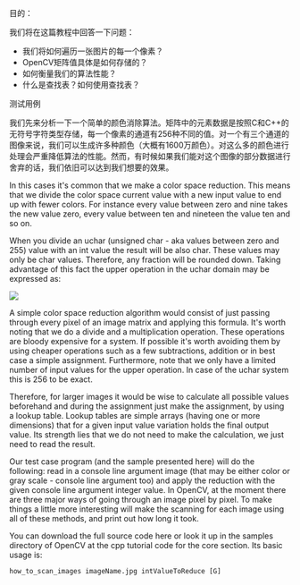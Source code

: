 目的：

我们将在这篇教程中回答一下问题：

* 我们将如何遍历一张图片的每一个像素？
* OpenCV矩阵值具体是如何存储的？
* 如何衡量我们的算法性能？
* 什么是查找表？如何使用查找表？

测试用例

我们先来分析一下一个简单的颜色消除算法。矩阵中的元素数据是按照C和C++的无符号字符类型存储，每一个像素的通道有256种不同的值。对一个有三个通道的图像来说，我们可以生成许多种颜色（大概有1600万颜色）。对这么多的颜色进行处理会严重降低算法的性能。然而，有时候如果我们能对这个图像的部分数据进行舍弃的话，我们依旧可以达到我们想要的效果。

In this cases it's common that we make a color space reduction. This means that we divide the color space current value with a new input value to end up with fewer colors. For instance every value between zero and nine takes the new value zero, every value between ten and nineteen the value ten and so on.

When you divide an uchar (unsigned char - aka values between zero and 255) value with an int value the result will be also char. These values may only be char values. Therefore, any fraction will be rounded down. Taking advantage of this fact the upper operation in the uchar domain may be expressed as:

![](http://latex.codecogs.com/gif.latex?I_{new}=(\frac{I_{old}}{10})*10)

A simple color space reduction algorithm would consist of just passing through every pixel of an image matrix and applying this formula. It's worth noting that we do a divide and a multiplication operation. These operations are bloody expensive for a system. If possible it's worth avoiding them by using cheaper operations such as a few subtractions, addition or in best case a simple assignment. Furthermore, note that we only have a limited number of input values for the upper operation. In case of the uchar system this is 256 to be exact.

Therefore, for larger images it would be wise to calculate all possible values beforehand and during the assignment just make the assignment, by using a lookup table. Lookup tables are simple arrays (having one or more dimensions) that for a given input value variation holds the final output value. Its strength lies that we do not need to make the calculation, we just need to read the result.

Our test case program (and the sample presented here) will do the following: read in a console line argument image (that may be either color or gray scale - console line argument too) and apply the reduction with the given console line argument integer value. In OpenCV, at the moment there are three major ways of going through an image pixel by pixel. To make things a little more interesting will make the scanning for each image using all of these methods, and print out how long it took.

You can download the full source code here or look it up in the samples directory of OpenCV at the cpp tutorial code for the core section. Its basic usage is:

```
how_to_scan_images imageName.jpg intValueToReduce [G]
```
